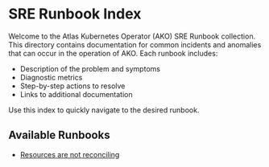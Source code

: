 # SRE Runbook Index

Welcome to the Atlas Kubernetes Operator (AKO) SRE Runbook collection. This directory contains documentation for common incidents and anomalies that can occur in the operation of AKO. Each runbook includes:

- Description of the problem and symptoms
- Diagnostic metrics
- Step-by-step actions to resolve
- Links to additional documentation

Use this index to quickly navigate to the desired runbook.

## Available Runbooks
- [Resources are not reconciling](resources_are_not_reconciling.md)
